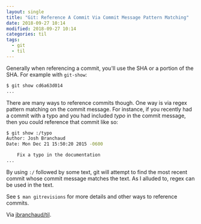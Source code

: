 ```yaml
---
layout: single
title: "Git: Reference A Commit Via Commit Message Pattern Matching"
date: 2018-09-27 10:14
modified: 2018-09-27 10:14
categories: til
tags:
  - git
  - til
---
```


Generally when referencing a commit, you'll use the SHA or a portion of the
SHA. For example with `git-show`:

```bash
$ git show cd6a63d014
...
```

There are many ways to reference commits though. One way is via regex
pattern matching on the commit message. For instance, if you recently had a
commit with a typo and you had included _typo_ in the commit message, then
you could reference that commit like so:

```bash
$ git show :/typo
Author: Josh Branchaud
Date: Mon Dec 21 15:50:20 2015 -0600

    Fix a typo in the documentation
...
```

By using `:/` followed by some text, git will attempt to find the most
recent commit whose commit message matches the text. As I alluded to, regex
can be used in the text.

See `$ man gitrevisions` for more details and other ways to reference
commits.

Via [jbranchaud/til](https://github.com/jbranchaud/til).
